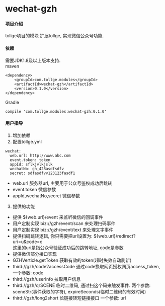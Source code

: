 # wechat-gzh

#### 项目介绍
tollge项目的模块
扩展tollge, 实现微信公众号功能.

#### 依赖

需要JDK1.8及以上版本支持.   
maven
```
<dependency>
    <groupId>com.tollge.modules</groupId>
    <artifactId>wechat-gzh</artifactId>
    <version>0.1.0</version>
</dependency>
```
Gradle
```
compile 'com.tollge.modules:wechat-gzh:0.1.0'
```

#### 用户指导

1. 增加依赖
2. 配置tollge.yml
```
wechat:
  web.url: http://www.abc.com
  event.token: token
  appId: sflkjvlkjslk
  wechatNo: gh_428asdfsdfv
  secret: sdfasdfvv123123fasdf1
```
- web.url 服务器url, 主要用于公众号鉴权成功后跳转
- event.token 微信参数
- appId,wechatNo,secret 微信参数

3. 提供的功能
- 提供 ${web.url}/event 来监听微信的回调事件
 - 用户定制实现 biz://gzh/event/scan 来处理扫码事件
 - 用户定制实现 biz://gzh/event/text 来处理文字事件
- 提供扫码跳转逻辑, 你只需要把url设置为: ${web.url}/redirect?uri=u&code=c   
这里的uri是指公众号验证成功后的跳转地址, code是参数
- 提供微信部分接口实现
 - GZHVerticle.getToken 获取有效的token(超时失效自动刷新)
 - third://gzh/code2accessCode 通过code换取网页授权网页access_token, 一个参数: code
 - third://gzh/userInfo 拉取用户信息
 - third://gzh/qrSCENE 临时二维码, 通过扫这个码来触发事件.  两个参数: sceneStr(事件获取的字符), expireSeconds(临时二维码的有效时间)
 - third://gzh/long2short 长链接转短链接接口 一个参数: url
 


